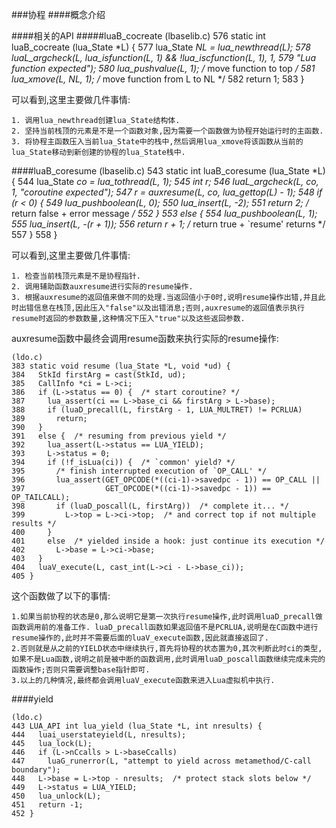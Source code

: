 ###协程
####概念介绍

####相关的API
#####luaB_cocreate
	(lbaselib.c)
	576 static int luaB_cocreate (lua_State *L) {
	577   lua_State *NL = lua_newthread(L);
	578   luaL_argcheck(L, lua_isfunction(L, 1) && !lua_iscfunction(L, 1), 1,
	579     "Lua function expected");
	580   lua_pushvalue(L, 1);  /* move function to top */
	581   lua_xmove(L, NL, 1);  /* move function from L to NL */
	582   return 1;
	583 }
	
可以看到,这里主要做几件事情:

	1. 调用lua_newthread创建lua_State结构体.
	2. 坚持当前栈顶的元素是不是一个函数对象,因为需要一个函数做为协程开始运行时的主函数.
	3. 将协程主函数压入当前lua_State中的栈中,然后调用lua_xmove将该函数从当前的lua_State移动到新创建的协程的lua_State栈中.

####luaB_coresume
	(lbaselib.c)
	543 static int luaB_coresume (lua_State *L) {
	544   lua_State *co = lua_tothread(L, 1);
	545   int r;
	546   luaL_argcheck(L, co, 1, "coroutine expected");
	547   r = auxresume(L, co, lua_gettop(L) - 1);
	548   if (r < 0) {
	549     lua_pushboolean(L, 0);
	550     lua_insert(L, -2);
	551     return 2;  /* return false + error message */
	552   }
	553   else {
	554     lua_pushboolean(L, 1);
	555     lua_insert(L, -(r + 1));
	556     return r + 1;  /* return true + `resume' returns */
	557   }
	558 }
	
可以看到,这里主要做几件事情:

	1. 检查当前栈顶元素是不是协程指针.
	2. 调用辅助函数auxresume进行实际的resume操作.
	3. 根据auxresume的返回值来做不同的处理.当返回值小于0时,说明resume操作出错,并且此时出错信息在栈顶,因此压入"false"以及出错消息;否则,auxresume的返回值表示执行resume时返回的参数数量,这种情况下压入"true"以及这些返回参数.

auxresume函数中最终会调用resume函数来执行实际的resume操作:

	(ldo.c)
	383 static void resume (lua_State *L, void *ud) {
	384   StkId firstArg = cast(StkId, ud);
	385   CallInfo *ci = L->ci;
	386   if (L->status == 0) {  /* start coroutine? */
	387     lua_assert(ci == L->base_ci && firstArg > L->base);
	388     if (luaD_precall(L, firstArg - 1, LUA_MULTRET) != PCRLUA)
	389       return;
	390   }
	391   else {  /* resuming from previous yield */
	392     lua_assert(L->status == LUA_YIELD);
	393     L->status = 0;
	394     if (!f_isLua(ci)) {  /* `common' yield? */
	395       /* finish interrupted execution of `OP_CALL' */
	396       lua_assert(GET_OPCODE(*((ci-1)->savedpc - 1)) == OP_CALL ||
	397                  GET_OPCODE(*((ci-1)->savedpc - 1)) == OP_TAILCALL);
	398       if (luaD_poscall(L, firstArg))  /* complete it... */
	399         L->top = L->ci->top;  /* and correct top if not multiple results */
	400     }
	401     else  /* yielded inside a hook: just continue its execution */
	402       L->base = L->ci->base;
	403   }
	404   luaV_execute(L, cast_int(L->ci - L->base_ci));
	405 }
	
这个函数做了以下的事情:

	1.如果当前协程的状态是0,那么说明它是第一次执行resume操作,此时调用luaD_precall做函数调用前的准备工作. luaD_precall函数如果返回值不是PCRLUA,说明是在C函数中进行resume操作的,此时并不需要后面的luaV_execute函数,因此就直接返回了.
	2.否则就是从之前的YIELD状态中继续执行,首先将协程的状态置为0,其次判断此时ci的类型,如果不是Lua函数,说明之前是被中断的函数调用,此时调用luaD_poscall函数继续完成未完的函数操作;否则只需要调整base指针即可.
	3.以上的几种情况,最终都会调用luaV_execute函数来进入Lua虚拟机中执行.
	
####yield

	(ldo.c)
	443 LUA_API int lua_yield (lua_State *L, int nresults) {
	444   luai_userstateyield(L, nresults);
	445   lua_lock(L);
	446   if (L->nCcalls > L->baseCcalls)
	447     luaG_runerror(L, "attempt to yield across metamethod/C-call boundary");
	448   L->base = L->top - nresults;  /* protect stack slots below */
	449   L->status = LUA_YIELD;
	450   lua_unlock(L);
	451   return -1;
	452 }
	


	
	
	
	








 
	





